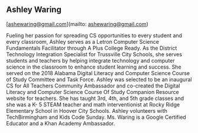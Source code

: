 ## Ashley Waring

[ashewaring@gmail.com](mailto: ashewaring@gmail.com)

Fueling her passion for spreading CS opportunities to every student and every classroom, Ashley serves as a Letron Computer Science Fundamentals Facilitator through A Plus College Ready.  As the District Technology Integration Specialist for Trussville City Schools, she serves students and teachers by helping integrate technology and computer science in the classroom to enhance student learning and success. She served on the 2018 Alabama Digital Literacy and Computer Science Course of Study Committee and Task Force. Ashley was selected to be an inaugural CS for All Teachers Community Ambassador and co-created the Digital Literacy and Computer Science Course Of Study Companion Resource website for teachers. She has taught 3rd, 4th, and 5th grade classes and she was a K- 5 STEAM teacher and math interventionist at Rocky Ridge Elementary School in Hoover City Schools. Ashley volunteers with TechBirmingham and Kids Code Sunday. Ms. Waring is a Google Certified Educator and a Khan Academy Ambassador.